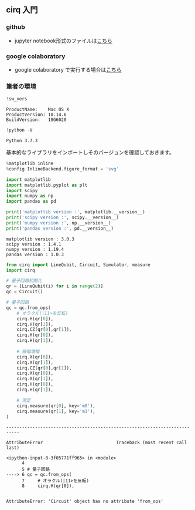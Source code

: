 
## cirq 入門

### github
- jupyter notebook形式のファイルは[こちら](https://github.com/hiroshi0530/wa-src/blob/master/ml/data100/05/05_nb.ipynb)

### google colaboratory
- google colaboratory で実行する場合は[こちら](https://colab.research.google.com/github/hiroshi0530/wa-src/blob/master/ml/data100/05/05_nb.ipynb)

### 筆者の環境


```python
!sw_vers
```

    ProductName:	Mac OS X
    ProductVersion:	10.14.6
    BuildVersion:	18G6020



```python
!python -V
```

    Python 3.7.3


基本的なライブラリをインポートしそのバージョンを確認しておきます。


```python
%matplotlib inline
%config InlineBackend.figure_format = 'svg'

import matplotlib
import matplotlib.pyplot as plt
import scipy
import numpy as np
import pandas as pd

print('matplotlib version :', matplotlib.__version__)
print('scipy version :', scipy.__version__)
print('numpy version :', np.__version__)
print('pandas version :', pd.__version__)
```

    matplotlib version : 3.0.3
    scipy version : 1.4.1
    numpy version : 1.19.4
    pandas version : 1.0.3



```python
from cirq import LineQubit, Circuit, Simulator, measure
import cirq
```


```python
# 量子回路初期化
qr = [LineQubit(i) for i in range(2)]
qc = Circuit()

# 量子回路
qc = qc.from_ops(
    # オラクル(|11>を反転)　
    cirq.H(qr[0]),
    cirq.H(qr[1]),
    cirq.CZ(qr[0],qr[1]),
    cirq.H(qr[0]),
    cirq.H(qr[1]),
    
    # 振幅増幅
    cirq.X(qr[0]),
    cirq.X(qr[1]),
    cirq.CZ(qr[0],qr[1]),
    cirq.X(qr[0]),
    cirq.X(qr[1]),
    cirq.H(qr[0]),
    cirq.H(qr[1]),   

    # 測定 
    cirq.measure(qr[0], key='m0'),
    cirq.measure(qr[1], key='m1'),
)
```


    ---------------------------------------------------------------------------

    AttributeError                            Traceback (most recent call last)

    <ipython-input-8-3f05771ff965> in <module>
          4 
          5 # 量子回路
    ----> 6 qc = qc.from_ops(
          7     # オラクル(|11>を反転)
          8     cirq.H(qr[0]),


    AttributeError: 'Circuit' object has no attribute 'from_ops'



```python

```
